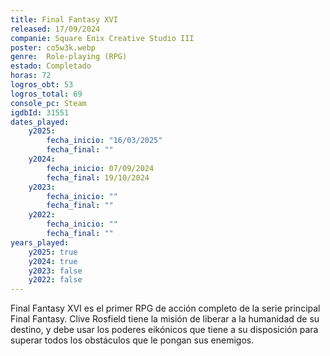 ```yaml
---
title: Final Fantasy XVI
released: 17/09/2024
companie: Square Enix Creative Studio III
poster: co5w3k.webp
genre:  Role-playing (RPG)
estado: Completado
horas: 72
logros_obt: 53
logros_total: 69
console_pc: Steam
igdbId: 31551
dates_played:
    y2025:
        fecha_inicio: "16/03/2025"
        fecha_final: ""
    y2024:
        fecha_inicio: 07/09/2024
        fecha_final: 19/10/2024
    y2023:
        fecha_inicio: ""
        fecha_final: ""
    y2022:
        fecha_inicio: ""
        fecha_final: ""
years_played:
    y2025: true
    y2024: true
    y2023: false
    y2022: false
---
```


Final Fantasy XVI es el primer RPG de acción completo de la serie principal Final Fantasy. Clive Rosfield tiene la misión de liberar a la humanidad de su destino, y debe usar los poderes eikónicos que tiene a su disposición para superar todos los obstáculos que le pongan sus enemigos.